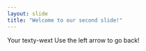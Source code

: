 ```yaml
---
layout: slide
title: "Welcome to our second slide!"
---
```

Your texty-wext
Use the left arrow to go back!
